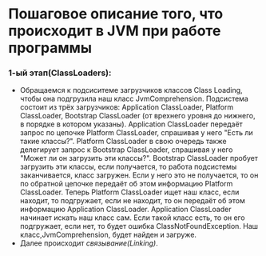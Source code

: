 # Пошаговое описание того, что происходит в JVM при работе программы


### 1-ый этап(ClassLoaders):
* Обращаемся к подсиситеме загрузчиков классов Class Loading, чтобы она подгрузила наш класс JvmComprehension.
Подсистема состоит из трёх загрузчиков: Application ClassLoader, Platform ClassLoader, Bootstrap ClassLoader (от врехнего уровня до нижнего, в порядке в котором указаны). Application ClassLoader передаёт запрос по цепочке Platform ClassLoader, спрашивая у него "Есть ли такие классы?". Platform ClassLoader в свою очередь также делегирует запрос к Bootstrap ClassLoader, спрашивая у него "Может ли он загрузить эти классы?". Bootstrap ClassLoader пробует загрузить эти классы, если получается, то работа подсистемы заканчивается, класс загружен. Если у него это не получается, то он по обратной цепочке передаёт об этом информацию Platform ClassLoader. Теперь Platform ClassLoader ищет наш класс, если находит, то подгружает, если не находит, то он передаёт об этом информацию Application ClassLoader. Application ClassLoader начинает искать наш класс сам. Если такой класс есть, то он его подгружает, если нет, то будет ошибка ClassNotFoundException. Наш класс,JvmComprehension, будет найден и загруже.
* Далее происходит *связывание(Linking)*. 
